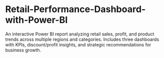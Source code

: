 # Retail-Performance-Dashboard-with-Power-BI
An interactive Power BI report analyzing retail sales, profit, and product trends across multiple regions and categories. Includes three dashboards with KPIs, discount/profit insights, and strategic recommendations for business growth.
